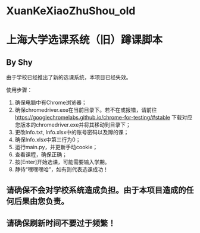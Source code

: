 # XuanKeXiaoZhuShou_old
# 上海大学选课系统（旧）蹲课脚本
## By Shy

由于学校已经推出了新的选课系统，本项目已经失效。

使用步骤：
1. 确保电脑中有Chrome浏览器；
2. 确保chromedriver.exe在当前目录下。若不在或报错，请前往 https://googlechromelabs.github.io/chrome-for-testing/#stable 下载对应您版本的chromedriver.exe并将其移动到目录下；
3. 更改Info.txt, Info.xlsx中的账号密码以及蹲的课；
4. 确保Info.xlsx中第三行为0；
5. 运行main.py，并更新手动cookie；
6. 查看课程，确保正确；
7. 按[Enter]开始选课，可能需要输入学期。
8. 静待“嘿嘿嘿哈”，如有则代表选课成功！

## 请确保不会对学校系统造成负担。由于本项目造成的任何后果由您负责。
## 请确保刷新时间不要过于频繁！

